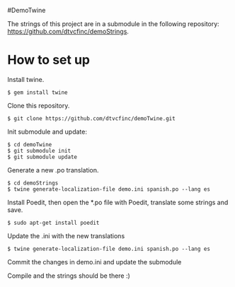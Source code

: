 #DemoTwine

The strings of this project are in a submodule in the following repository: https://github.com/dtvcfinc/demoStrings.

# How to set up

Install twine.

	$ gem install twine

Clone this repository.

	$ git clone https://github.com/dtvcfinc/demoTwine.git
  
Init submodule and update:

    $ cd demoTwine
    $ git submodule init
    $ git submodule update
  
Generate a new .po translation.

	$ cd demoStrings
	$ twine generate-localization-file demo.ini spanish.po --lang es
  
Install Poedit, then open the *.po file with Poedit, translate some strings and save.

	$ sudo apt-get install poedit
 
Update the .ini with the new translations 

	$ twine generate-localization-file demo.ini spanish.po --lang es

Commit the changes in demo.ini and update the submodule

Compile and the strings should be there :)
